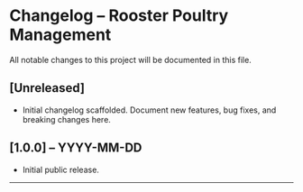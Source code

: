 # Changelog – Rooster Poultry Management

All notable changes to this project will be documented in this file.

## [Unreleased]
- Initial changelog scaffolded. Document new features, bug fixes, and breaking changes here.

## [1.0.0] – YYYY-MM-DD
- Initial public release.

---
